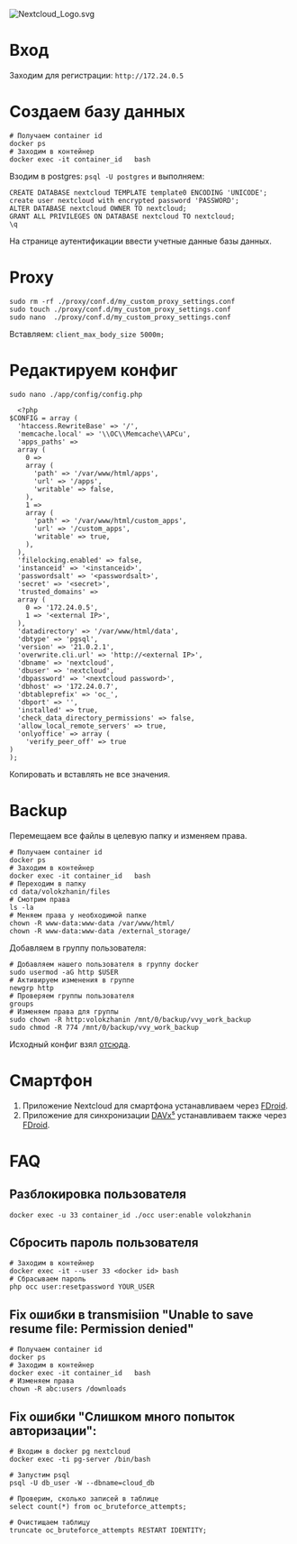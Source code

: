 ![Nextcloud_Logo.svg](https://upload.wikimedia.org/wikipedia/commons/thumb/6/60/Nextcloud_Logo.svg/113px-Nextcloud_Logo.svg.png)
# Вход 
Заходим для регистрации: `http://172.24.0.5`

# Создаем базу данных
```
# Получаем container id 
docker ps
# Заходим в контейнер 
docker exec -it container_id   bash
```

Взодим в postgres: `psql -U postgres` и выполняем:
```
CREATE DATABASE nextcloud TEMPLATE template0 ENCODING 'UNICODE';
create user nextcloud with encrypted password 'PASSWORD';
ALTER DATABASE nextcloud OWNER TO nextcloud;
GRANT ALL PRIVILEGES ON DATABASE nextcloud TO nextcloud;
\q
```
На странице аутентификации ввести учетные данные базы данных. 

# Proxy
```
sudo rm -rf ./proxy/conf.d/my_custom_proxy_settings.conf
sudo touch ./proxy/conf.d/my_custom_proxy_settings.conf
sudo nano  ./proxy/conf.d/my_custom_proxy_settings.conf 
```
Вставляем: `client_max_body_size 5000m;`

# Редактируем конфиг
`sudo nano ./app/config/config.php`

```
  <?php
$CONFIG = array (
  'htaccess.RewriteBase' => '/',
  'memcache.local' => '\\OC\\Memcache\\APCu',
  'apps_paths' =>
  array (
    0 =>
    array (
      'path' => '/var/www/html/apps',
      'url' => '/apps',
      'writable' => false,
    ),
    1 =>
    array (
      'path' => '/var/www/html/custom_apps',
      'url' => '/custom_apps',
      'writable' => true,
    ),
  ),
  'filelocking.enabled' => false,
  'instanceid' => '<instanceid>',
  'passwordsalt' => '<passwordsalt>',
  'secret' => '<secret>',
  'trusted_domains' =>
  array (
    0 => '172.24.0.5',
    1 => '<external IP>',
  ),
  'datadirectory' => '/var/www/html/data',
  'dbtype' => 'pgsql',
  'version' => '21.0.2.1',
  'overwrite.cli.url' => 'http://<external IP>',
  'dbname' => 'nextcloud',
  'dbuser' => 'nextcloud',
  'dbpassword' => '<nextcloud password>',
  'dbhost' => '172.24.0.7',
  'dbtableprefix' => 'oc_',
  'dbport' => '',
  'installed' => true,
  'check_data_directory_permissions' => false,
  'allow_local_remote_servers' => true,
  'onlyoffice' => array (
    'verify_peer_off' => true
)
);
```
Копировать и вставлять не все значения.

# Backup 
Перемещаем все файлы в целевую папку и изменяем права. 
```
# Получаем container id 
docker ps
# Заходим в контейнер 
docker exec -it container_id   bash
# Переходим в папку
cd data/volokzhanin/files
# Смотрим права 
ls -la
# Меняем права у необходимой папке 
chown -R www-data:www-data /var/www/html/
chown -R www-data:www-data /external_storage/
```
Добавляем в группу пользователя: 
```
# Добавляем нашего пользователя в группу docker
sudo usermod -aG http $USER
# Активируем изменения в группе
newgrp http 
# Проверяем группы пользователя 
groups
# Изменяем права для группы
sudo chown -R http:volokzhanin /mnt/0/backup/vvy_work_backup  
sudo chmod -R 774 /mnt/0/backup/vvy_work_backup 
```

Исходный конфиг взял [отсюда](https://github.com/linuxlifepage/nextcloud).

# Смартфон
1. Приложение Nextcloud для смартфона устанавливаем через [FDroid](https://f-droid.org/).
1. Приложение для синхронизации [DAVx⁵](https://www.davx5.com/tested-with/nextcloud) устанавливаем также через [FDroid](https://f-droid.org/).

# FAQ
## Разблокировка пользователя 
`docker exec -u 33 container_id ./occ user:enable volokzhanin`

## Сбросить пароль пользователя 
```
# Заходим в контейнер
docker exec -it --user 33 <docker id> bash
# Сбрасываем пароль
php occ user:resetpassword YOUR_USER
```

## Fix ошибки в transmisiion "Unable to save resume file: Permission denied"
```
# Получаем container id 
docker ps
# Заходим в контейнер 
docker exec -it container_id   bash
# Изменяем права
chown -R abc:users /downloads
```
## Fix ошибки "Слишком много попыток авторизации":
```
# Входим в docker pg nextcloud
docker exec -ti pg-server /bin/bash

# Запустим psql
psql -U db_user -W --dbname=cloud_db

# Проверим, сколько записей в таблице
select count(*) from oc_bruteforce_attempts;

# Очистищаем таблицу	
truncate oc_bruteforce_attempts RESTART IDENTITY;
```
